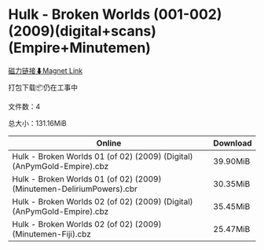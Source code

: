# Hulk - Broken Worlds (001-002)(2009)(digital+scans)(Empire+Minutemen)

[磁力链接⬇Magnet Link](magnet:?xt=urn:btih:557452de5f64c1a17a87e3985566b838119c3c05&dn=Hulk%20-%20Broken%20Worlds%20%28001-002%29%282009%29%28digital%2Bscans%29%28Empire%2BMinutemen%29)

打包下载📦仍在工事中

文件数：4

总大小：131.16MiB

Online | Download
--- | ---
Hulk - Broken Worlds 01 (of 02) (2009) (Digital) (AnPymGold-Empire).cbz | 39.90MiB
Hulk - Broken Worlds 01 (of 02) (2009) (Minutemen-DeliriumPowers).cbr | 30.35MiB
Hulk - Broken Worlds 02 (of 02) (2009) (Digital) (AnPymGold-Empire).cbz | 35.45MiB
Hulk - Broken Worlds 02 (of 02) (2009) (Minutemen-Fiji).cbz | 25.47MiB